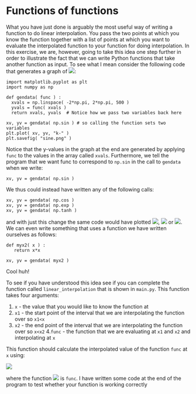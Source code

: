 # Functions of functions

What you have just done is arguably the most useful way of writing a function to do linear interpolation.  You pass the two points at which you know the function together with a list of points at which you want to evaluate the interpolated function to your function for doing interpolation.  In this exercise, we are, however, going to take this idea one step further in order to illustrate the fact that we can write Python functions that take another function as input.   To see what I mean consider the following code that generates a graph of ![](https://render.githubusercontent.com/render/math?math=sin(x)):

````
import matplotlib.pyplot as plt
import numpy as np

def gendata( func ) : 
  xvals = np.linspace( -2*np.pi, 2*np.pi, 500 )
  yvals = func( xvals )
  return xvals, yvals  # Notice how we pass two variables back here

xv, yv = gendata( np.sin ) # so calling the function sets two variables
plt.plot( xv, yv, "k-" )
plt.savefig( "sine.png" )
````

Notice that the y-values in the graph at the end are generated by applying `func` to the values in the array called `xvals`.  Furthermore, we tell the program that we want func to correspond to `np.sin` in the call to `gendata` when we write:

````
xv, yv = gendata( np.sin )
````

We thus could instead have written any of the following calls:

````
xv, yv = gendata( np.cos ) 
xv, yv = gendata( np.exp )
xv, yv = gendata( np.tanh )
````

and with just this change the same code would have plotted ![](https://render.githubusercontent.com/render/math?math=\cos(x)), ![](https://render.githubusercontent.com/render/math?math=\exp(x)) or ![](https://render.githubusercontent.com/render/math?math=\tanh(x)).  We can even write something that uses a function we have written ourselves as follows:

````
def myx2( x ) : 
   return x*x 

xv, yv = gendata( myx2 )
````

Cool huh!  

To see if you have understood this idea see if you can complete the function called `linear_interpolation` that is shown in `main.py`.  This function takes four arguments:

1. `x` - the value that you would like to know the function at
2. `x1` - the start point of the interval that we are interpolating the function over so `x1<x`
3. `x2` - the end point of the interval that we are interpolating the function over so `x<x2`
4.`func` - the function that we are evaluating at `x1` and `x2` and interpolating at `x`

This function should calculate the interpolated value of the function `func` at `x` using:

![](https://render.githubusercontent.com/render/math?math=f(x)=f(x_1)%2B\frac{f(x_2)-f(x_1)}{x_2-x_1}(x-x_1))

where the function ![](https://render.githubusercontent.com/render/math?math=f) is `func`.  I have written some code at the end of the program to test whether your function is working correctly
